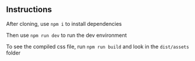 ## Instructions

After cloning, use `npm i` to install dependencies

Then use `npm run dev` to run the dev environment

To see the compiled css file, run `npm run build` and look in the `dist/assets` folder
